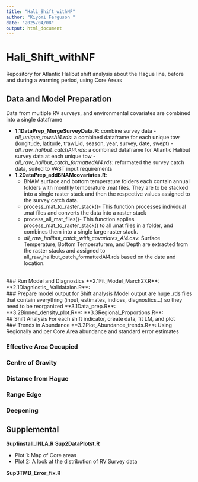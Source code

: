 ```yaml
---
title: "Hali_Shift_withNF"
author: "Kiyomi Ferguson "
date: "2025/04/08"
output: html_document
---
```


# Hali_Shift_withNF
Repository for Atlantic Halibut shift analysis about the Hague line, before and during a warming period, using Core Areas
<br>
## Data and Model Preparation 
Data from multiple RV surveys, and environmental covariates are combined into a single dataframe 
- **1.1DataPrep_MergeSurveyData.R**: combine survey data 
  -*all_unique_towsAl4.rds*: a combined dataframe for each unique tow (longitude, latitude, trawl_id, season, year, survey, date, swept)
  -*all_raw_halibut_catchAl4.rds*: a combined dataframe for Atlantic Halibut survey data at each unique tow
  -*all_raw_halibut_catch_formattedAl4.rds*: reformated the survey catch data, suited to VAST input requirements 
- **1.2DataPrep_addBNAMcovariates.R**:
  - BNAM surface and bottom temperature folders each contain annual folders with monthly temperature .mat files.  They are to be stacked into a single raster stack and then the respective values assigned to the survey catch data.
  - process_mat_to_raster_stack()- This function processes individual .mat files and converts the data into a raster stack 
  - process_all_mat_files()- This function applies process_mat_to_raster_stack() to all .mat files in a  folder, and combines them into a single large raster stack.
  - *all_raw_halibut_catch_with_covariates_Al4.csv*: Surface Temperature, Bottom Temperaturem, and Depth are extracted from the raster stacks and assigned to all_raw_halibut_catch_formattedAl4.rds based on the date and location.
<br>
### Run Model and Diagnostics
**2.1Fit_Model_March27.R**:
**2.1Diagnlostis_ Validataion.R**:
<br>
### Prepare model output for Shift analysis 
Model output are huge .rds files that contain everything (input, estimates, indices, diagnostics...) so they need to be reorganized 
**3.1Data_prep.R**:
**3.2Binned_density_plot.R**:
**3.3Regional_Proportions.R**:
<br>
## Shift Analysis 
For each shift indicator, create data, fit LM, and plot
<br>
###  Trends in Abundance 
**3.2Plot_Abundance_trends.R**: Using Regionally and per Core Area abundance and standard error estimates

### Effective Area Occupied
### Centre of Gravity 
### Distance from Hague
### Range Edge
### Deepening

## Supplemental
**Sup1install_INLA.R**
**Sup2DataPlotst.R**
- Plot 1: Map of Core areas 
- Plot 2: A look at the distribution of RV Survey data

**Sup3TMB_Error_fix.R**

